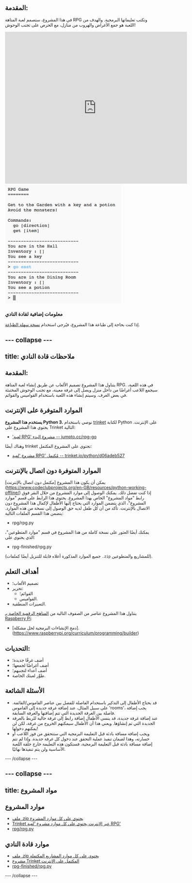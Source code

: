 ## المقدمة: 

في هذا المشروع، ستصمم لعبة المتاهة RPG وتكتب تعليماتها البرمجية. والهدف من اللعبة هو جمع الأغراض والهروب من منازل، مع الحرص على تجنب الوحوش!

<div class="trinket">
  <iframe src="https://trinket.io/embed/python/d06adeb527?outputOnly=true&start=result" width="600" height="500" frameborder="0" marginwidth="0" marginheight="0" allowfullscreen>
  </iframe>
  <img src="images/rpg-finished.png">
</div>

### معلومات إضافية لقادة النادي

إذا كنت بحاجة إلى طباعة هذا المشروع، فيُرجى استخدام [نسخة سهلة الطباعة](https://projects.raspberrypi.org/en/projects/rpg/print).


--- collapse ---
---
title: ملاحظات قادة النادي
---


## المقدمة:
يتناول هذا المشروع تصميم الألعاب عن طريق إنشاء لعبة المتاهة RPG. في هذه اللعبة، سيجمع اللاعب أغراضًا من داخل منزل ويصل إلى غرفة معينة، مع تجنب الوحوش المختبئة في بعض الغرف. وسيتم إنشاء هذه اللعبة باستخدام القواميس والقوائم.

## الموارد المتوفرة على الإنترنت

__يستخدم هذا المشروع Python 3.__ نوصي باستخدام [trinket](https://trinket.io/) لكتابة Python على الإنترنت. يحتوي هذا المشروع على Trinket التالية:

+ ['لعبة RPG' مشروع البدء -- jumpto.cc/rpg-go](http://jumpto.cc/rpg-go)

وهناك أيضًا trinket تحتوي على المشروع المكتمل:

+ [مشروع 'لعبة RPG' مُكتمل -- trinket.io/python/d06adeb527](https://trinket.io/python/d06adeb527)

## الموارد المتوفرة دون اتصال بالإنترنت
يمكن أن يكون هذا المشروع [مكتمل دون اتصال بالإنترنت] (https://www.codeclubprojects.org/en-GB/resources/python-working-offline/) إذا كنت تفضل ذلك. يمكنك الوصول إلى موارد المشروع من خلال النقر فوق رابط "مواد المشروع" الخاص بهذا المشروع. يحتوي هذا الرابط على قسم "موارد المشروع"، الذي يتضمن الموارد التي يحتاج إليها الأطفال لإكمال هذا المشروع دون الاتصال بالإنترنت. تأكد من أن كل طفل لديه حق الوصول إلى نسخة من هذه الموارد. يتضمن هذا القسم الملفات التالية:

+ rpg/rpg.py

يمكنك أيضًا العثور على نسخة كاملة من هذا المشروع في قسم "موارد المتطوعين"، الذي يحتوي على:

+ rpg-finished/rpg.py

(جميع الموارد المذكورة أعلاه قابلة للتنزيل أيضًا كملفات `.zip` للمشاريع والمتطوعين).

## أهداف التعلم
+ تصميم الألعاب؛
+ تحرير:
	+ القوائم؛
	+ القواميس.
+ التعبيرات المنطقية.

يتناول هذا المشروع عناصر من الصفوف التالية من [المناهج الرقمية الخاصة بـ Raspberry Pi](http://rpf.io/curriculum):

+ [دمج الإنشاءات البرمجية لحل مشكلة].(https://www.raspberrypi.org/curriculum/programming/builder)

## التحديات:
+ أضف غرفًا جديدة؛
+ أضف أغراضًا لجمعها؛
+ أضف أعداء لتجنبهم؛
+ طوِّر لعبتك الخاصة.

## الأسئلة الشائعة
+ قد يحتاج الأطفال إلى التذكير باستخدام الفاصلة للفصل بين عناصر القاموس/القائمة. على سبيل المثال، عند إضافة غرفة جديدة إلى القاموس 'rooms'، يجب إضافة فاصلة بين الغرفة الجديدة التي تتم إضافتها والغرفة السابقة.
+ عند إضافة غرفة جديدة، قد ينسى الأطفال إضافة رابط إلى غرفة حالية للربط بالغرفة الجديدة التي تم إنشاؤها. ويعني هذا أن الأطفال سيمكنهم الخروج من غرفة، لكن لن يمكنهم دخولها!
+ ويجب إضافة مسافة بادئة قبل التعليمة البرمجية التي ستتحقق من فوز اللاعب أو خسارته، وهذا لضمان تنفيذ عملية التحقق عند دخول كل غرفة جديدة. وإذا لم تتم إضافة مسافة بادئة قبل التعليمة البرمجية، فستكون هذه التعليمة خارج حلقة اللعبة الأساسية ولن يتم تنفيذها نهائيًا.



--- /collapse ---


--- collapse ---
---
title: مواد المشروع
---
## موارد المشروع
* [ملف .zip يحتوي على كل موارد المشروع](resources/rpg-project-resources.zip)
* [Trinket عبر الإنترنت يحتوي على كل موارد مشروع 'لعبة RPG'](http://jumpto.cc/rpg-go)
* [rpg/rpg.py](resources/rpg-rpg.py)

## موارد قادة النادي
* [ملف .zip يحتوي على كل موارد المشاريع المكتملة](resources/rpg-volunteer-resources.zip)
* [مشروع Trinket المكتمل على الإنترنت](https://trinket.io/python/d06adeb527)
* [rpg-finished/rpg.py](resources/rpg-finished-rpg.py)

--- /collapse ---
